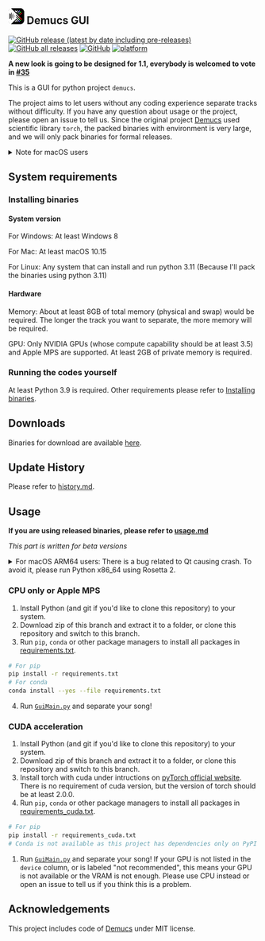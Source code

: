 ## [![Icon](./icon/icon_32x32.png)](.) Demucs GUI
[![GitHub release (latest by date including pre-releases)](https://img.shields.io/github/v/release/CarlGao4/Demucs-GUI?include_prereleases&style=plastic)](https://github.com/CarlGao4/Demucs-Gui/releases) [![GitHub all releases](https://img.shields.io/github/downloads/CarlGao4/Demucs-GUI/total?style=plastic)](https://github.com/CarlGao4/Demucs-Gui/releases) [![GitHub](https://img.shields.io/github/license/carlgao4/demucs-gui?style=plastic)](LICENSE) [![platform](https://img.shields.io/badge/platform-win--64%20%7C%20osx--64-green?style=plastic)](https://github.com/CarlGao4/Demucs-Gui/releases)

**A new look is going to be designed for 1.1, everybody is welcomed to vote in [#35](https://github.com/CarlGao4/Demucs-Gui/discussions/35)**

This is a GUI for python project `demucs`.

The project aims to let users without any coding experience separate tracks without difficulty. If you have any question about usage or the project, please open an issue to tell us. Since the original project [Demucs](https://github.com/facebookresearch/demucs) used scientific library `torch`, the packed binaries with environment is very large, and we will only pack binaries for formal releases.

<details id="CannotOpen">
  <summary>Note for macOS users</summary>

If the application cannot be launched due to the Mac's security protection feature, try the following:

1. Right-click on the Demucs-GUI app icon and select "Open".
1. Click "Open" again in the window that appears as follows.
![Open Anyway](./mac_open_anyway.png)

</details>

## System requirements
### Installing binaries
#### System version
For Windows: At least Windows 8

For Mac: At least macOS 10.15

For Linux: Any system that can install and run python 3.11 (Because I'll pack the binaries using python 3.11)

#### Hardware
Memory: About at least 8GB of total memory (physical and swap) would be required. The longer the track you want to separate, the more memory will be required.

GPU: Only NVIDIA GPUs (whose compute capability should be at least 3.5) and Apple MPS are supported. At least 2GB of private memory is required.

### Running the codes yourself
At least Python 3.9 is required. Other requirements please refer to [Installing binaries](#installing-binaries).

## Downloads
Binaries for download are available [here](https://github.com/CarlGao4/Demucs-Gui/releases).

## Update History

Please refer to [history.md](history.md).


## Usage
**If you are using released binaries, please refer to [usage.md](usage.md)**

*This part is written for beta versions*

<details>
  <summary>For macOS ARM64 users: There is a bug related to Qt causing crash. To avoid it, please run Python x86_64 using Rosetta 2.</summary>

According to [Apple Developer Forums](https://developer.apple.com/forums/thread/729355), the crash is caused by manipulating the GUI from a thread other than the main thread. This is exactly what Demucs GUI does: the separation process is time-consuming, so it is run in a separate thread to avoid causing the main window to stop responding. This thread will manipulate the GUI to update the progress bar and retrieve separation parameters from time to time.

But it's strange that the crash only happens on Apple Silicon Macs. Besides, Demucs GUI manipulates the GUI from a separate thread more than once, but the crash only happens when loading a model if you've chosen another model (as long as you've opened the drop-down menu for choosing models even if you didn't choose another model). So the solution is to run Python x86_64 using Rosetta 2, or wait for the bug to be fixed.

</details>

### CPU only or Apple MPS
1. Install Python (and git if you'd like to clone this repository) to your system.
2. Download zip of this branch and extract it to a folder, or clone this repository and switch to this branch.
3. Run `pip`, `conda` or other package managers to install all packages in [requirements.txt](requirements.txt).
```bash
# For pip
pip install -r requirements.txt
# For conda
conda install --yes --file requirements.txt
```
4. Run [`GuiMain.py`](GUI/GuiMain.py) and separate your song!

### CUDA acceleration
1. Install Python (and git if you'd like to clone this repository) to your system.
2. Download zip of this branch and extract it to a folder, or clone this repository and switch to this branch.
3. Install torch with cuda under intructions on [pyTorch official website](https://pytorch.org/get-started/locally/#start-locally). There is no requirement of cuda version, but the version of torch should be at least 2.0.0.
4. Run `pip`, `conda` or other package managers to install all packages in [requirements_cuda.txt](requirements_cuda.txt).
```bash
# For pip
pip install -r requirements_cuda.txt
# Conda is not available as this project has dependencies only on PyPI
```
1. Run [`GuiMain.py`](GUI/GuiMain.py) and separate your song! If your GPU is not listed in the `device` column, or is labeled "not recommended", this means your GPU is not available or the VRAM is not enough. Please use CPU instead or open an issue to tell us if you think this is a problem.

## Acknowledgements
This project includes code of [Demucs](https://github.com/facebookresearch/demucs) under MIT license.
